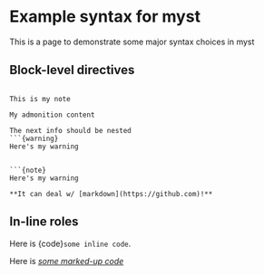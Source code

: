 # Example syntax for myst

This is a page to demonstrate some major syntax choices in myst

## Block-level directives

```{contents}
```

```{note}
This is my note
```

```{admonition} Admonition text
My admonition content
```

```{note}
The next info should be nested
```{warning}
Here's my warning
```
```

```{note}
Here's my warning

**It can deal w/ [markdown](https://github.com)!**

```

## In-line roles

Here is {code}`some inline code`.

Here is *[some marked-up code](https://jupyter.org)*
